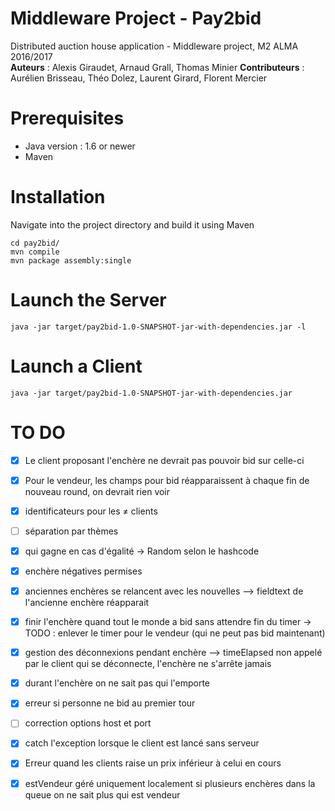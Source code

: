  # Middleware Project - Pay2bid
Distributed auction house application - Middleware project, M2 ALMA 2016/2017   
**Auteurs** : Alexis Giraudet, Arnaud Grall, Thomas Minier
**Contributeurs** : Aurélien Brisseau, Théo Dolez, Laurent Girard, Florent Mercier

# Prerequisites
* Java version : 1.6 or newer
* Maven

# Installation

Navigate into the project directory and build it using Maven
```
cd pay2bid/
mvn compile
mvn package assembly:single
```

# Launch the Server
```
java -jar target/pay2bid-1.0-SNAPSHOT-jar-with-dependencies.jar -l
```

# Launch a Client
```
java -jar target/pay2bid-1.0-SNAPSHOT-jar-with-dependencies.jar
```

# TO DO

- [x] Le client proposant l'enchère ne devrait pas pouvoir bid sur celle-ci
- [x] Pour le vendeur, les champs pour bid réapparaissent à chaque fin de nouveau round, on devrait rien voir
- [x] identificateurs pour les ≠ clients
- [ ] séparation par thèmes
- [x] qui gagne en cas d'égalité -> Random selon le hashcode
- [x] enchère négatives permises
- [x] anciennes enchères se relancent avec les nouvelles --> fieldtext de l'ancienne enchère réapparait
- [x] finir l'enchère quand tout le monde a bid sans attendre fin du timer -> TODO : enlever le timer pour le vendeur (qui ne peut pas bid maintenant)
- [x] gestion des déconnexions pendant enchère --> timeElapsed non appelé par le client qui se déconnecte, l'enchère ne s'arrête jamais
- [x] durant l'enchère on ne sait pas qui l'emporte
- [x] erreur si personne ne bid au premier tour
- [ ] correction options host et port
- [x] catch l'exception lorsque le client est lancé sans serveur
- [x] Erreur quand les clients raise un prix inférieur à celui en cours
- [x] estVendeur géré uniquement localement si plusieurs enchères dans la queue on ne sait plus qui est vendeur 

